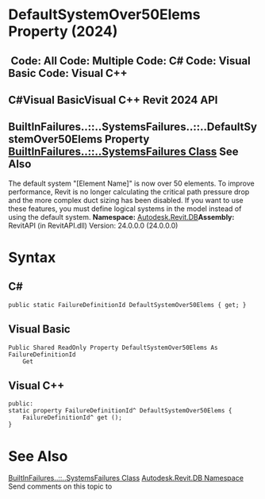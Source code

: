 # DefaultSystemOver50Elems Property (2024)

﻿
 Code: All Code: Multiple Code: C# Code: Visual Basic Code: Visual C++   
---  
C#Visual BasicVisual C++
Revit 2024 API  
---  
BuiltInFailures..::..SystemsFailures..::..DefaultSystemOver50Elems Property   
[BuiltInFailures..::..SystemsFailures Class](b67f74b9-4336-74df-edd9-04f5d08be033.md "BuiltInFailures.SystemsFailures Class") See Also  
---  
The default system "[Element Name]" is now over 50 elements. To improve performance, Revit is no longer calculating the critical path pressure drop and the more complex duct sizing has been disabled. If you want to use these features, you must define logical systems in the model instead of using the default system. 
**Namespace:** [Autodesk.Revit.DB](87546ba7-461b-c646-cbb1-2cb8f5bff8b2.md "Autodesk.Revit.DB Namespace")**Assembly:** RevitAPI (in RevitAPI.dll) Version: 24.0.0.0 (24.0.0.0)
# Syntax
C#  
---  
```text
public static FailureDefinitionId DefaultSystemOver50Elems { get; }
```
  
Visual Basic  
---  
```text
Public Shared ReadOnly Property DefaultSystemOver50Elems As FailureDefinitionId
	Get
```
  
Visual C++  
---  
```text
public:
static property FailureDefinitionId^ DefaultSystemOver50Elems {
	FailureDefinitionId^ get ();
}
```
  
# See Also
[BuiltInFailures..::..SystemsFailures Class](b67f74b9-4336-74df-edd9-04f5d08be033.md "BuiltInFailures.SystemsFailures Class")
[Autodesk.Revit.DB Namespace](87546ba7-461b-c646-cbb1-2cb8f5bff8b2.md "Autodesk.Revit.DB Namespace")
Send comments on this topic to 